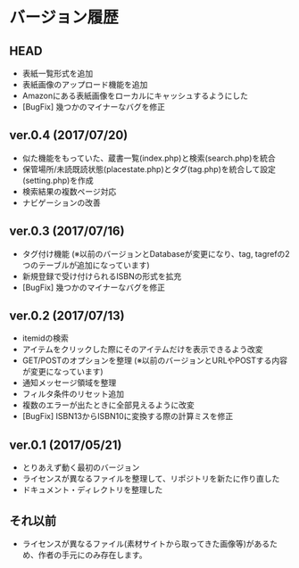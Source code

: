 # バージョン履歴

## HEAD
* 表紙一覧形式を追加
* 表紙画像のアップロード機能を追加
* Amazonにある表紙画像をローカルにキャッシュするようにした
* [BugFix] 幾つかのマイナーなバグを修正


## ver.0.4 (2017/07/20)
* 似た機能をもっていた、蔵書一覧(index.php)と検索(search.php)を統合
* 保管場所/未読既読状態(placestate.php)とタグ(tag.php)を統合して設定(setting.php)を作成
* 検索結果の複数ページ対応
* ナビゲーションの改善


## ver.0.3 (2017/07/16)
* タグ付け機能 (※以前のバージョンとDatabaseが変更になり、tag, tagrefの2つのテーブルが追加になっています)
* 新規登録で受け付けられるISBNの形式を拡充
* [BugFix] 幾つかのマイナーなバグを修正


## ver.0.2 (2017/07/13)
* itemidの検索
* アイテムをクリックした際にそのアイテムだけを表示できるよう改変
* GET/POSTのオプションを整理 (※以前のバージョンとURLやPOSTする内容が変更になっています)
* 通知メッセージ領域を整理
* フィルタ条件のリセット追加
* 複数のエラーが出たときに全部見えるように改変
* [BugFix] ISBN13からISBN10に変換する際の計算ミスを修正


## ver.0.1 (2017/05/21)
* とりあえず動く最初のバージョン
* ライセンスが異なるファイルを整理して、リポジトリを新たに作り直した
* ドキュメント・ディレクトリを整理した


## それ以前
* ライセンスが異なるファイル(素材サイトから取ってきた画像等)があるため、作者の手元にのみ存在します。

